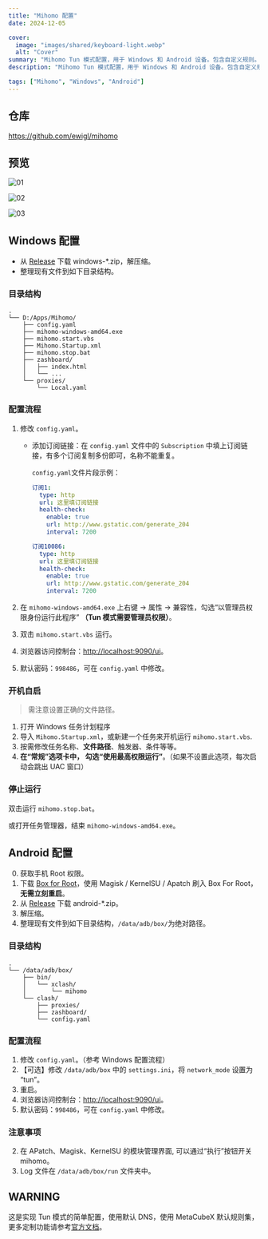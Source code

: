 ```yaml
---
title: "Mihomo 配置"
date: 2024-12-05

cover:
  image: "images/shared/keyboard-light.webp"
  alt: "Cover"
summary: "Mihomo Tun 模式配置，用于 Windows 和 Android 设备。包含自定义规则。"
description: "Mihomo Tun 模式配置，用于 Windows 和 Android 设备。包含自定义规则。"

tags: ["Mihomo", "Windows", "Android"]
---
```


## 仓库

https://github.com/ewigl/mihomo

## 预览

<!-- ![00](/notes/posts/programming/mihomo-tun-guide/images/00.png) -->

![01](/notes/posts/programming/mihomo-tun-guide/images/01.png)

![02](/notes/posts/programming/mihomo-tun-guide/images/02.png)

![03](/notes/posts/programming/mihomo-tun-guide/images/03.png)

## Windows 配置

- 从 [Release](https://github.com/ewigl/mihomo/releases/latest) 下载 windows-\*.zip，解压缩。
- 整理现有文件到如下目录结构。

### 目录结构

```
.
└── D:/Apps/Mihomo/
    ├── config.yaml
    ├── mihomo-windows-amd64.exe
    ├── mihomo.start.vbs
    ├── Mihomo.Startup.xml
    ├── mihomo.stop.bat
    ├── zashboard/
    │   ├── index.html
    │   └── ...
    └── proxies/
        └── Local.yaml
```

### 配置流程

1.  修改 `config.yaml`。

    - 添加订阅链接：在 `config.yaml` 文件中的 `Subscription` 中填上订阅链接，有多个订阅复制多份即可，名称不能重复。

      `config.yaml`文件片段示例：

      ```yaml
      订阅1:
        type: http
        url: 这里填订阅链接
        health-check:
          enable: true
          url: http://www.gstatic.com/generate_204
          interval: 7200

      订阅10086:
        type: http
        url: 这里填订阅链接
        health-check:
          enable: true
          url: http://www.gstatic.com/generate_204
          interval: 7200
      ```

2.  在 `mihomo-windows-amd64.exe` 上右键 -> 属性 -> 兼容性，勾选“以管理员权限身份运行此程序” **（Tun 模式需要管理员权限）**。
3.  双击 `mihomo.start.vbs` 运行。
4.  浏览器访问控制台：[http://localhost:9090/ui](http://localhost:9090/ui)。
5.  默认密码：`998486`，可在 `config.yaml` 中修改。

### 开机自启

> 需注意设置正确的文件路径。

1. 打开 Windows 任务计划程序
2. 导入 `Mihomo.Startup.xml`，或新建一个任务来开机运行 `mihomo.start.vbs`.
3. 按需修改任务名称、**文件路径**、触发器、条件等等。
4. **在“常规”选项卡中， 勾选“使用最高权限运行”**。（如果不设置此选项，每次启动会跳出 UAC 窗口）

### 停止运行

双击运行 `mihomo.stop.bat`。

或打开任务管理器，结束 `mihomo-windows-amd64.exe`。

## Android 配置

0. 获取手机 Root 权限。
1. 下载 [Box for Root](https://github.com/taamarin/box_for_magisk/releases)，使用 Magisk / KernelSU / Apatch 刷入 Box For Root，**无需立刻重启**。
2. 从 [Release](https://github.com/ewigl/mihomo/releases/latest) 下载 android-\*.zip。
3. 解压缩。
4. 整理现有文件到如下目录结构，`/data/adb/box/`为绝对路径。

### 目录结构

```
.
└── /data/adb/box/
    ├── bin/
    │   └── xclash/
    │       └── mihomo
    └── clash/
        ├── proxies/
        ├── zashboard/
        └── config.yaml
```

### 配置流程

1.  修改 `config.yaml`。（参考 Windows 配置流程）
2.  【可选】修改 `/data/adb/box` 中的 `settings.ini`，将 `network_mode` 设置为 “tun”。
3.  重启。
4.  浏览器访问控制台：[http://localhost:9090/ui](http://localhost:9090/ui)。
5.  默认密码：`998486`，可在 `config.yaml` 中修改。

### 注意事项

2.  在 APatch、Magisk、KernelSU 的模块管理界面, 可以通过“执行”按钮开关 mihomo。
3.  Log 文件在 `/data/adb/box/run` 文件夹中。

## WARNING

这是实现 Tun 模式的简单配置，使用默认 DNS，使用 MetaCubeX 默认规则集，更多定制功能请参考[官方文档](https://wiki.metacubex.one/)。
